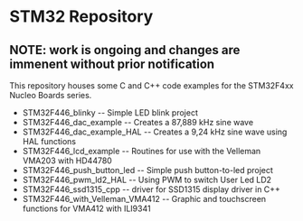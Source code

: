 # STM32 Repository

## NOTE: work is ongoing and changes are immenent without prior notification

This repository houses some C and C++ code examples for the STM32F4xx Nucleo Boards series. 

* STM32F446_blinky -- Simple LED blink project
* STM32F446_dac_example -- Creates a 87,889 kHz sine wave
* STM32F446_dac_example_HAL -- Creates a 9,24 kHz sine wave using HAL functions
* STM32F446_lcd_example -- Routines for use with the Velleman VMA203 with HD44780
* STM32F446_push_button_led -- Simple push button-to-led project
* STM32F446_pwm_ld2_HAL -- Using PWM to switch User Led LD2
* STM32F446_ssd1315_cpp -- driver for SSD1315 display driver in C++
* STM32F446_with_Velleman_VMA412 -- Graphic and touchscreen functions for VMA412 with ILI9341

